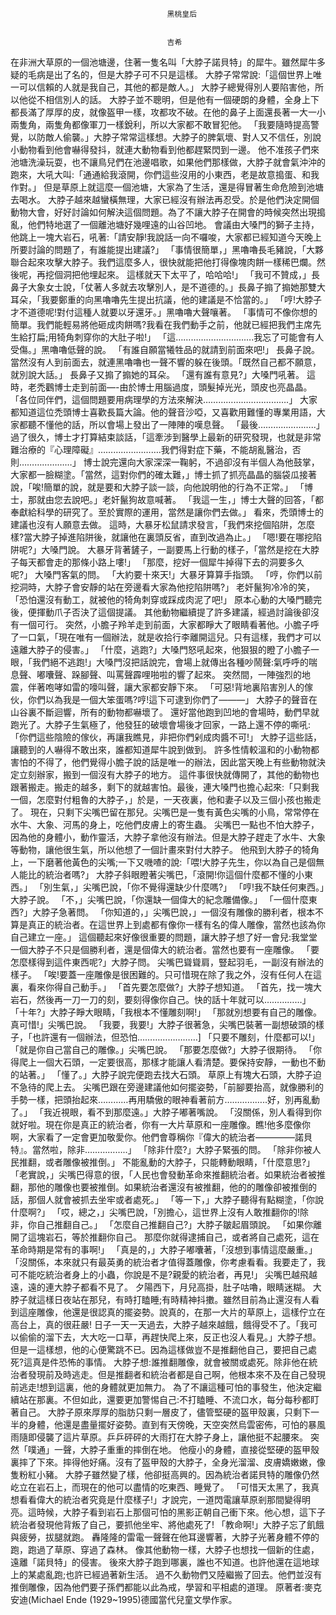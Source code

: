 
    	
									   
									   黑桃皇后
									   
									   
									   吉希
									   
									







在非洲大草原的一個池塘邊，住著一隻名叫「大脖子諾貝特」的犀牛。雖然犀牛多疑的毛病是出了名的，但是大脖子可不只是這樣。
大脖子常常說:「這個世界上唯一可以信賴的人就是我自己，其他的都是敵人。」
大脖子總覺得別人要陷害他，所以他從不相信別人的話。
大脖子並不聰明，但是他有一個硬朗的身體，全身上下都長滿了厚厚的皮，就像盔甲一樣，攻都攻不破。在他的鼻子上面還長著一大一小兩隻角，兩隻角都像軍刀一樣銳利，所以大家都不敢冒犯他。
「我要隨時提高警覺，以防敵人偷襲。」大脖子常常這樣想。大脖子的脾氣壞、對人又不信任，別說小動物看到他會嚇得發抖，就連大動物看到他都趕緊閃到一邊。
他不准孩子們來池塘洗澡玩耍，也不讓鳥兒們在池邊唱歌，如果他們那樣做，大脖子就會氣沖沖的跑來，大吼大叫:「通通給我滾開，你們這些沒用的小東西，老是故意搗蛋、和我作對。」
但是草原上就這麼一個池塘，大家為了生活，還是得冒著生命危險到池塘去喝水。
大脖子越來越蠻橫無理，大家已經沒有辦法再忍受。於是他們決定開個動物大會，好好討論如何解決這個問題。為了不讓大脖子在開會的時候突然出現搗亂，他們特地選了一個離池塘好幾哩遠的山谷凹地。
會議由大嗓門的獅子主持，他跳上一塊大岩石，吼著:「請安靜!我說話一向不囉唆，大家都已經知道今天晚上所要討論的問題了，有誰能提出建議?」
「事情很簡單，」黑嚕嚕長毛豬說，「大夥聯合起來攻擊大脖子。我們這麼多人，很快就能把他打得像塊肉餅一樣稀巴爛。然後呢，再挖個洞把他埋起來。
這樣就天下太平了，哈哈哈!」
「我可不贊成，」長鼻子大象女士說，「仗著人多就去攻擊別人，是不道德的。」長鼻子搧了搧她那雙大耳朵，「我要鄭重的向黑嚕嚕先生提出抗議，他的建議是不恰當的。」
「哼!大脖子才不道德呢!對付這種人就要以牙還牙。」黑嚕嚕大聲嚷著。
「事情可不像你想的簡單。我們能輕易將他砸成肉餅嗎?我看在我們動手之前，他就已經把我們主席先生給打扁;用犄角刺穿你的大肚子啦!」
「這………………………….我忘了可能會有人受傷。」黑嚕嚕低聲的說。
「有誰自願當犧牲品的就請到前面來吧!」
長鼻子說。
當然沒有人到前面去，就連黑嚕嚕也一聲不響的躲在後頭。「既然自己都不願意，就別說大話。」
長鼻子又搧了搧她的耳朵。
「還有誰有意見?」大嗓門吼著。
這時，老禿鸛博士走到前面—-由於博士用腦過度，頭髮掉光光，頭皮也亮晶晶。
「各位同伴們，這個問題要用病理學的方法來解決…………………………….」
大家都知道這位禿頭博士喜歡長篇大論。他的聲音沙啞，又喜歡用難懂的專業用語，大家都聽不懂他的話，所以會場上發出了一陣陣的嘆息聲。
「最後…………………..」過了很久，博士才打算結束談話，「這牽涉到醫學上最新的研究發現，也就是非常難治療的『心理障礙』…………………….我們得對症下藥，不能胡亂醫治，否則…………………」
博士說完還向大家深深一鞠躬，不過卻沒有半個人為他鼓掌，大家都一臉糊塗。「當然，這對你們的確太難，」博士抓了抓亮晶晶的腦袋瓜接著說，「唉!簡單的說，就是要和大脖子談一談，向他說明他的行為不正常。」
「博士，那就由您去說吧。」老奸鬣狗故意喊著。
「我這一生，」博士大聲的回答，「都奉獻給科學的研究了。至於實際的運用，當然是讓你們去做。」
看來，禿頭博士的建議也沒有人願意去做。
這時，大暴牙松鼠請求發言，「我們來挖個陷阱，怎麼樣?當大脖子掉進陷阱後，就讓他在裏頭反省，直到改過為止。」
「嗯!要在哪挖陷阱呢?」大嗓門說。
大暴牙背著鏟子，一副要馬上行動的樣子，「當然是挖在大脖子每天都會走的那條小路上嘍!」
「那麼，挖好一個犀牛掉得下去的洞要多久呢?」
大嗓門客氣的問。
「大約要十來天!」大暴牙算算手指頭。
「哼，你們以前挖洞時，大脖子會安靜的站在旁邊看大家為他挖陷阱嗎?」
老奸鬣狗冷冷的笑，「恐怕還沒有動工，就被他的犄角刺穿或踩成肉泥了吧!」
原本心動的大嗓門聽完後，便揮動爪子否決了這個提議。
其他動物繼續提了許多建議，經過討論後卻沒有一個可行。
突然，小膽子羚羊走到前面，大家都睜大了眼睛看著他。小膽子呼了一口氣，「現在唯有一個辦法，就是收拾行李離開這兒。只有這樣，我們才可以遠離大脖子的侵害。」
「什麼，逃跑?」大嗓門怒吼起來，他狠狠的瞪了小膽子一眼，「我們絕不逃跑!」大嗓門沒把話說完，會場上就傳出各種吵鬧聲:氣呼呼的喘息聲、嘟囔聲、跺腳聲、叫罵聲霹哩啪啦的響了起來。
突然間，一陣強烈的地震，伴著咆哮如雷的嚎叫聲，讓大家都安靜下來。
「可惡!背地裏陷害別人的傢伙，你們以為我是一個大笨蛋嗎?哼!這下可逮到你們了———」
大脖子的聲音在山谷裏不斷迴響，所有的動物都嚇壞了。
還好當他跑到凹地的會場時，動們早就跑光了。大脖子生氣極了，他發狂的破壞會場後才回家，一路上還不停的嘶吼:「你們這些陰險的傢伙，再讓我瞧見，非把你們剁成肉醬不可!」
大脖子這些話，讓聽到的人嚇得不敢出來，誰都知道犀牛說到做到。
許多性情較溫和的小動物都害怕的不得了，他們覺得小膽子說的話是唯一的辦法，因此當天晚上有些動物就決定立刻辦家，搬到一個沒有大脖子的地方。
這件事很快就傳開了，其他的動物也跟著搬走。搬走的越多，剩下的就越害怕。最後，連大嗓門也擔心起來:「只剩我一個，怎麼對付粗魯的大脖子，」於是，一天夜裏，他和妻子以及三個小孩也搬走了。
現在，只剩下尖嘴巴留在那兒。尖嘴巴是一隻有黃色尖嘴的小鳥，常常停在水牛、大象、河馬的身上，吃他們皮膚上的寄生蟲。
尖嘴巴一點也不怕大脖子，因為他的身體小，動作靈活，大脖子拿他沒有辦法。但是大脖子趕走了水牛、大象等動物，讓他很生氣，所以他想了一個計畫來對付大脖子。
他飛到大脖子的犄角上，一下磨著他黃色的尖嘴;一下又嘰喳的說:「喂!大脖子先生，你以為自己是個無人能比的統治者嗎?」
大脖子斜眼瞪著尖嘴巴，「滾開!你這個什麼都不懂的小東西。」
「別生氣，」尖嘴巴說，「你不覺得還缺少什麼嗎?」
「哼!我不缺任何東西。」大脖子說。
「不，」尖嘴巴說，「你還缺一個偉大的紀念雕備像。」
「一個什麼東西?」大脖子急著問。
「你知道的，」尖嘴巴說，」一個沒有雕像的勝利者，根本不算是真正的統治者。在這世界上到處都有像你一樣有名的偉人雕像，當然也該為你自己建立一座。」
這個聽起來好像很重要的問題，讓大脖子想了好一會兒:我堂堂一個大脖子不只是個勝利者，還是個偉大的統治者。當然也要有一座雕像。
「要怎麼樣得到這件東西呢?」大脖子問。
尖嘴巴聳聳肩，豎起羽毛，一副沒有辦法的樣子。
「唉!要蓋一座雕像是很困難的。只可惜現在除了我之外，沒有任何人在這裏，看來你得自己動手。」
「首先要怎麼做?」大脖子想知道。
「首先，找一塊大岩石，然後再一刀一刀的刻，要刻得像你自己。快的話十年就可以……………」
「十年?」大脖子睜大眼睛，「我根本不懂雕刻啊!」
「那就別想要有自己的雕像。真可惜!」尖嘴巴說。
「我要，我要!」大脖子很著急，尖嘴巴裝著一副想破頭的樣子，「也許還有一個辦法，但恐怕……………………]
「只要不雕刻，什麼都可以!」
「就是你自己當自己的雕像。」尖嘴巴說。
「那要怎麼做?」大脖子很期待。
「你得爬上一個大石頭，一定要很高，那樣才能讓人看清楚。要保持安靜，一動也不動的站著。」
「懂了。」大脖子說完便跑去找大石頭。
草原上有塊大石頭，大脖子迫不急待的爬上去。
尖嘴巴跟在旁邊建議他如何擺姿勢，「前腳要抬高，就像勝利的手勢一樣，把頭抬起來…………再用驕傲的眼神看著前方……………..好，別再亂動了。」
「我近視眼，看不到那麼遠。」大脖子嘟著嘴說。
「沒關係，別人看得到你就好啦。現在你是真正的統治者，你有一大片草原和一座雕像。瞧!他多麼像你啊，大家看了一定會更加敬愛你。他們會尊稱你『偉大的統治者————–諾貝特』。當然啦，除非……………..」
「除非什麼?」大脖子緊張的問。
「除非你被人民推翻，或者雕像被推倒。」
不能亂動的大脖子，只能轉動眼睛，「什麼意思?」
「老實說，」尖嘴巴得意的很，「人民也會發動革命來推翻統治者。如果統治者被推翻，那他的雕像也要被推倒。如果統治者還沒有被推翻，他的的雕像卻被推倒的話，那個人就會被抓去坐牢或者處死。」
「等一下，」大脖子聽得有點糊塗，「你說什麼啊?」
「哎，總之，」尖嘴巴說，「別擔心，這世界上沒有人敢推翻你的!除非，你自己推翻自己。」
「怎麼自己推翻自己?」大脖子皺起眉頭說。
「如果你離開了這塊岩石，等於推翻你自己。
那麼你就得逮捕自己，或者將自己處死，這在革命時期是常有的事啊!」
「真是的，」大脖子嘟囔著，「沒想到事情這麼嚴重。」
「沒關係，本來就只有最英勇的統治者才值得蓋雕像，你考慮看看。我要走了，我可不能吃統治者身上的小蟲，你說是不是?親愛的統治者，再見!」
尖嘴巴越飛越遠，遠的連大脖子都看不見了。
夕陽西下，月兒高掛，肚子咕嚕，眼睛迷糊。
大脖子就這樣日夜站在那兒，有時打瞌睡;有時精神抖擻。雖然目前為止還沒有人看到這座雕像，他還是很認真的擺姿勢。說真的，在那一大片的草原上，這樣佇立在高台上，真的很莊嚴!
日子一天一天過去，大脖子越來越餓，餓得受不了。「我可以偷偷的溜下去，大大吃一口草，再趕快爬上來，反正也沒人看見。」大脖子想。
但是一這樣想，他的心便驚跳不已。因為這樣做豈不是推翻他自己，要把自己處死?這真是件恐怖的事情。
大脖子想:誰推翻雕像，就會被關或處死。除非他在統治者發現前及時逃走。但是推翻者和統治者都是自己啊，他根本來不及在自己發現前逃走!想到這裏，他的身體就更加無力。
為了不讓這種可怕的事發生，他決定繼續站在那裏。不但如此，還要更加警惕自己:不打瞌睡、不流口水，每分每秒都盯著自己。
大脖子原來厚厚的脂肪只剩一層皮了，儘管堅硬的盔甲殼裏，只剩下一半的身體，他還是盡量擺好姿勢。直到有天傍晚，天空突然烏雲密佈，可怕的暴風雨隨即侵襲了這片草原。乒乒砰砰的大雨打在大脖子身上，讓他挺不起腰來。
突然「噗通」一聲，大脖子重重的摔倒在地。
他瘦小的身體，直接從堅硬的盔甲殼裏摔了下來。摔得他好痛。沒有了盔甲殼的大脖子，全身光溜溜、皮膚嬌嫩嫩，像隻粉紅小豬。
大脖子雖然變了樣，他卻挺高興的。因為統治者諾貝特的雕像仍然屹立在岩石上，而現在的他可以盡情的吃東西、睡覺了。
「可惜天太黑了，我真想看看偉大的統治者究竟是什麼樣子!」才說完，一道閃電讓草原剎那間變得明亮。這時候，大脖子看到岩石上那個可怕的黑影正朝自己衝下來。他心想，這下子統治者發現他背叛了自己，要抓他坐牢、將他處死了!
「教命啊!」大脖子忘了飢餓與疲勞，拔腿就跑。
轟隆隆的雷電一聲聲在他耳邊響著，大脖子光著身體不停的跑，跑過了草原、穿過了森林。
像其他動物一樣，大脖子也想找一個新的住處，遠離「諾貝特」的侵害。
後來大脖子跑到哪裏，誰也不知道。也許他還在這地球上的某處亂跑;也許已經過著新生活。
過不久動物們又陸繼搬了回去。他們並沒有推倒雕像，因為他們要子孫們都能以此為戒，學習和平相處的道理。
原著者:麥克安迪(Michael Ende (1929~1995)德國當代兒童文學作家。









    